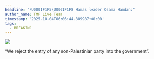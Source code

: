 ```yaml
---
headline: "\U0001F1F5\U0001F1F8 Hamas leader Osama Hamdan:"
author_name: TMP Live Team
timestamp: '2025-10-04T06:06:44.809987+00:00'
tags:
  - BREAKING
---
```

![](https://i.postimg.cc/x82JqH4G/2024-06-29-T163004-Z-740976667-RC24-L8-AVIJNZ-RTRMADP-3-ISRAEL-PALESTINIANS-HAMAS-NEWSER-1024x719.jpg)

“We reject the entry of any non-Palestinian party into the government”.
